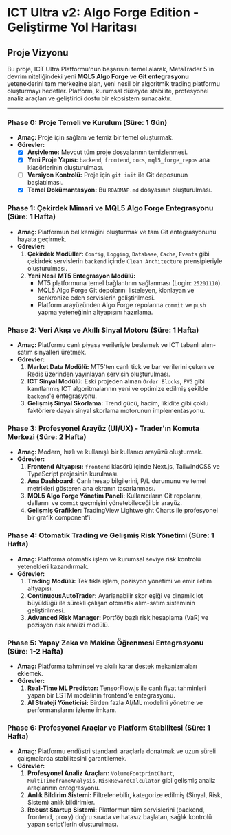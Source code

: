 # ICT Ultra v2: Algo Forge Edition - Geliştirme Yol Haritası

## Proje Vizyonu

Bu proje, ICT Ultra Platformu'nun başarısını temel alarak, MetaTrader 5'in devrim niteliğindeki yeni **MQL5 Algo Forge** ve **Git entegrasyonu** yeteneklerini tam merkezine alan, yeni nesil bir algoritmik trading platformu oluşturmayı hedefler. Platform, kurumsal düzeyde stabilite, profesyonel analiz araçları ve geliştirici dostu bir ekosistem sunacaktır.

---

### **Phase 0: Proje Temeli ve Kurulum (Süre: 1 Gün)**

*   **Amaç:** Proje için sağlam ve temiz bir temel oluşturmak.
*   **Görevler:**
    *   [x] **Arşivleme:** Mevcut tüm proje dosyalarının temizlenmesi.
    *   [x] **Yeni Proje Yapısı:** `backend`, `frontend`, `docs`, `mql5_forge_repos` ana klasörlerinin oluşturulması.
    *   [ ] **Versiyon Kontrolü:** Proje için `git init` ile Git deposunun başlatılması.
    *   [x] **Temel Dokümantasyon:** Bu `ROADMAP.md` dosyasının oluşturulması.

### **Phase 1: Çekirdek Mimari ve MQL5 Algo Forge Entegrasyonu (Süre: 1 Hafta)**

*   **Amaç:** Platformun bel kemiğini oluşturmak ve tam Git entegrasyonunu hayata geçirmek.
*   **Görevler:**
    1.  **Çekirdek Modüller:** `Config`, `Logging`, `Database`, `Cache`, `Events` gibi çekirdek servislerin `backend` içinde `Clean Architecture` prensipleriyle oluşturulması.
    2.  **Yeni Nesil MT5 Entegrasyon Modülü:**
        *   MT5 platformuna temel bağlantının sağlanması (Login: `25201110`).
        *   MQL5 Algo Forge Git depolarını listeleyen, klonlayan ve senkronize eden servislerin geliştirilmesi.
        *   Platform arayüzünden Algo Forge repolarına `commit` ve `push` yapma yeteneğinin altyapısını hazırlama.

### **Phase 2: Veri Akışı ve Akıllı Sinyal Motoru (Süre: 1 Hafta)**

*   **Amaç:** Platformu canlı piyasa verileriyle beslemek ve ICT tabanlı alım-satım sinyalleri üretmek.
*   **Görevler:**
    1.  **Market Data Modülü:** MT5'ten canlı tick ve bar verilerini çeken ve Redis üzerinden yayınlayan servisin oluşturulması.
    2.  **ICT Sinyal Modülü:** Eski projeden alınan `Order Blocks`, `FVG` gibi kanıtlanmış ICT algoritmalarının yeni ve optimize edilmiş şekilde `backend`'e entegrasyonu.
    3.  **Gelişmiş Sinyal Skorlama:** Trend gücü, hacim, likidite gibi çoklu faktörlere dayalı sinyal skorlama motorunun implementasyonu.

### **Phase 3: Profesyonel Arayüz (UI/UX) - Trader'ın Komuta Merkezi (Süre: 2 Hafta)**

*   **Amaç:** Modern, hızlı ve kullanışlı bir kullanıcı arayüzü oluşturmak.
*   **Görevler:**
    1.  **Frontend Altyapısı:** `frontend` klasörü içinde Next.js, TailwindCSS ve TypeScript projesinin kurulması.
    2.  **Ana Dashboard:** Canlı hesap bilgilerini, P/L durumunu ve temel metrikleri gösteren ana ekranın tasarlanması.
    3.  **MQL5 Algo Forge Yönetim Paneli:** Kullanıcıların Git repolarını, dallarını ve `commit` geçmişini yönetebileceği bir arayüz.
    4.  **Gelişmiş Grafikler:** TradingView Lightweight Charts ile profesyonel bir grafik component'i.

### **Phase 4: Otomatik Trading ve Gelişmiş Risk Yönetimi (Süre: 1 Hafta)**

*   **Amaç:** Platforma otomatik işlem ve kurumsal seviye risk kontrolü yetenekleri kazandırmak.
*   **Görevler:**
    1.  **Trading Modülü:** Tek tıkla işlem, pozisyon yönetimi ve emir iletim altyapısı.
    2.  **ContinuousAutoTrader:** Ayarlanabilir skor eşiği ve dinamik lot büyüklüğü ile sürekli çalışan otomatik alım-satım sisteminin geliştirilmesi.
    3.  **Advanced Risk Manager:** Portföy bazlı risk hesaplama (VaR) ve pozisyon risk analizi modülü.

### **Phase 5: Yapay Zeka ve Makine Öğrenmesi Entegrasyonu (Süre: 1-2 Hafta)**

*   **Amaç:** Platforma tahminsel ve akıllı karar destek mekanizmaları eklemek.
*   **Görevler:**
    1.  **Real-Time ML Predictor:** TensorFlow.js ile canlı fiyat tahminleri yapan bir LSTM modelinin frontend'e entegrasyonu.
    2.  **AI Strateji Yöneticisi:** Birden fazla AI/ML modelini yönetme ve performanslarını izleme imkanı.

### **Phase 6: Profesyonel Araçlar ve Platform Stabilitesi (Süre: 1 Hafta)**

*   **Amaç:** Platformu endüstri standardı araçlarla donatmak ve uzun süreli çalışmalarda stabilitesini garantilemek.
*   **Görevler:**
    1.  **Profesyonel Analiz Araçları:** `VolumeFootprintChart`, `MultiTimeframeAnalysis`, `RiskRewardCalculator` gibi gelişmiş analiz araçlarının entegrasyonu.
    2.  **Anlık Bildirim Sistemi:** Filtrelenebilir, kategorize edilmiş (Sinyal, Risk, Sistem) anlık bildirimler.
    3.  **Robust Startup Sistemi:** Platformun tüm servislerini (backend, frontend, proxy) doğru sırada ve hatasız başlatan, sağlık kontrolü yapan script'lerin oluşturulması. 